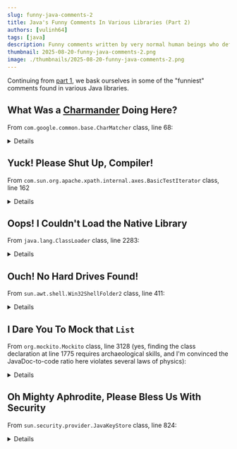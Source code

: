```yaml
---
slug: funny-java-comments-2
title: Java's Funny Comments In Various Libraries (Part 2)
authors: [vulinh64]
tags: [java]
description: Funny comments written by very normal human beings who definitely weren't losing their sanity while coding (continued)
thumbnail: 2025-08-20-funny-java-comments-2.png
image: ./thumbnails/2025-08-20-funny-java-comments-2.png
---
```


Continuing from [part 1](2025-07-21-funny-java-comments-1.md), we bask ourselves in some of the "funniest" comments found in various Java libraries.

<!-- truncate -->

## What Was a [Charmander](https://www.pokemon.com/us/pokedex/charmander) Doing Here?

From `com.google.common.base.CharMatcher` class, line 68:

<details>

![img.png](img/2025-08-20-img-0001.png)

Because `CharMatcher` sounds like Charmander (maybe), a Pokémon, we get beautiful ASCII art here! Reason? For lulz I guess?

</details>

## Yuck! Please Shut Up, Compiler!

From `com.sun.org.apache.xpath.internal.axes.BasicTestIterator` class, line 162

<details>

![img_1.png](img/2025-08-20-img-0002.png)

Yes, compiler, please stop nagging me with that senseless variable assignment!

</details>

## Oops! I Couldn't Load the Native Library

From `java.lang.ClassLoader` class, line 2283:

<details>

![img_2.png](img/2025-08-20-img-0003.png)

Oops, all attempts at loading the native library failed! Too bad!

</details>

## Ouch! No Hard Drives Found!

From `sun.awt.shell.Win32ShellFolder2` class, line 411:

<details>

![img_3.png](img/2025-08-20-img-0004.png)

When no non-removable hard drive is present, the system returns a generic `C:\\` as the fallback option.

Also, look at that hellish nested code. It wouldn't pass modern quality gates. Perhaps the developers were rushing to meet a deadline back then? 

Here's some consolation: don't worry if you write bad code, you will improve. Everyone writes bad code at some point, even the Java makers themselves!

</details>

## I Dare You To Mock that `List`

From `org.mockito.Mockito` class, line 3128 (yes, finding the class declaration at line 1775 requires archaeological skills, and I'm convinced the JavaDoc-to-code ratio here violates several laws of physics):

<details>

![img_4.png](img/2025-08-20-img-0005.png)

The Mockito codebase reads like a developer comedy special: equal parts helpful advice and existential dread about bad testing practices. But their dramatic warnings come with genuinely good sense: don't mock `List` when `ArrayList` and `LinkedList` are sitting right there, eager to be actual lists in your tests. It's the difference between hiring a stunt double to breathe for you versus just... breathing.

~~Don't burn in hell, please!~~

</details>

## Oh Mighty Aphrodite, Please Bless Us With Security

From `sun.security.provider.JavaKeyStore` class, line 824:

<details>

![img.png](img/2025-08-20-img-0006.png)

You need such a ~~mighty~~ secure salt to add into your password for extra ~~salty~~ safety!

</details>